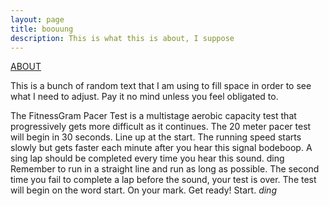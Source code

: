 ```yaml
---
layout: page
title: boouung
description: This is what this is about, I suppose
---
```


[ABOUT](https://boouung.github.io/test)

This is a bunch of random text that I am using to fill space in order to see what I need to adjust. Pay it no mind unless you feel obligated to.

The FitnessGram Pacer Test is a multistage aerobic capacity test that progressively gets more difficult as it continues. The 20 meter pacer test will begin in 30 seconds. Line up at the start. The running speed starts slowly but gets faster each minute after you hear this signal bodeboop. A sing lap should be completed every time you hear this sound. ding Remember to run in a straight line and run as long as possible. The second time you fail to complete a lap before the sound, your test is over. The test will begin on the word start. On your mark. Get ready!
Start.
*ding* 